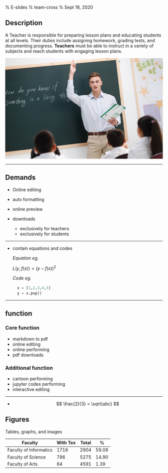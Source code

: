 % E-slides
% team-cross
% Sept 18, 2020



## Description

A Teacher is responsible for preparing lesson plans and educating students at all levels. Their duties include assigning homework, grading tests, and documenting progress. **Teachers** must be able to instruct in a variety of subjects and reach students with engaging lesson plans.

![](./md_pics/1.jpg)



-----



## Demands

* Online editing
* auto formatting
* online preview

* downloads
  * exclusively for teachers
  * exclusively for students

-----



* contain equations and codes

  

  *Equation eg.*

  $L(y,f(x)) = (y-f(x))^2$
  
  
  
  *Code eg.*
  
  ```python
    x = [1,2,3,4,5]
    y = x.pop()
  ```

------

## function

### Core function

* markdown to pdf
* online editing
* online performing
* pdf downloads

### Additional function

* cartoon performing
* jupyter codes performing
* interactive editing

---------


- $$
\frac{2}{3} = \sqrt{abc}
$$



## Figures

Tables, graphs, and images

| Faculty                | With Tex | Total | %     |
| ---------------------- | -------- | ----- | ----- |
| Faculty of Informatics | 1716     | 2904  | 59.09 |
| Faculty of Science     | 786      | 5275  | 14.90 |
| Faculty of Arts        | 64       | 4591  | 1.39  |

